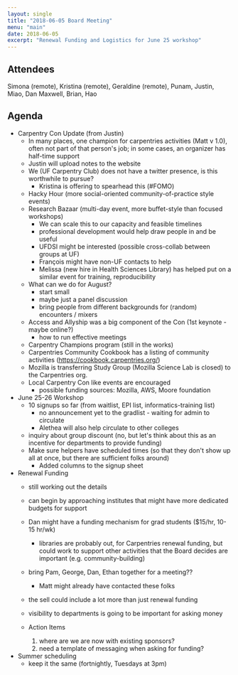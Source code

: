 ```yaml
---
layout: single
title: "2018-06-05 Board Meeting"
menu: "main"
date: 2018-06-05
excerpt: "Renewal Funding and Logistics for June 25 workshop"
---
```


## Attendees
Simona (remote), Kristina (remote), Geraldine (remote), Punam, Justin, Miao, Dan Maxwell, Brian, Hao

## Agenda
* Carpentry Con Update (from Justin)
  - In many places, one champion for carpentries activities (Matt v 1.0), often not part of that person's job; in some cases, an organizer has half-time support
  - Justin will upload notes to the website
  - We (UF Carpentry Club) does not have a twitter presence, is this worthwhile to pursue?
    + Kristina is offering to spearhead this (#FOMO)
  - Hacky Hour (more social-oriented community-of-practice style events)
  - Research Bazaar (multi-day event, more buffet-style than focused workshops)
    + We can scale this to our capacity and feasible timelines
    + professional development would help draw people in and be useful
    + UFDSI might be interested (possible cross-collab between groups at UF)
    + François might have non-UF contacts to help
    + Melissa (new hire in Health Sciences Library) has helped put on a similar event for training, reproducibility
  - What can we do for August?
    + start small
    + maybe just a panel discussion
    + bring people from different backgrounds for (random) encounters / mixers
  - Access and Allyship was a big component of the Con (1st keynote - maybe online?)
    + how to run effective meetings
  - Carpentry Champions program (still in the works)
  - Carpentries Community Cookbook has a listing of community activities (https://cookbook.carpentries.org/)
  - Mozilla is transferring Study Group (Mozilla Science Lab is closed) to the Carpentries org.
  - Local Carpentry Con like events are encouraged
    + possible funding sources: Mozilla, AWS, Moore foundation
* June 25-26 Workshop
  - 10 signups so far (from waitlist, EPI list, informatics-training list)
    + no announcement yet to the gradlist - waiting for admin to circulate
    + Alethea will also help circulate to other colleges
  - inquiry about group discount (no, but let's think about this as an incentive for departments to provide funding)
  - Make sure helpers have scheduled times (so that they don't show up all at once, but there are sufficient folks around)
    + Added columns to the signup sheet
* Renewal Funding
  - still working out the details
  - can begin by approaching institutes that might have more dedicated budgets for support
  - Dan might have a funding mechanism for grad students ($15/hr, 10-15 hr/wk)
    + libraries are probably out, for Carpentries renewal funding, but could work to support other activities that the Board decides are important (e.g. community-building)
  - bring Pam, George, Dan, Ethan together for a meeting??
    + Matt might already have contacted these folks
  - the sell could include a lot more than just renewal funding
  - visibility to departments is going to be important for asking money

  - Action Items
    1. where are we are now with existing sponsors?
    2. need a template of messaging when asking for funding?
* Summer scheduling
  - keep it the same (fortnightly, Tuesdays at 3pm)